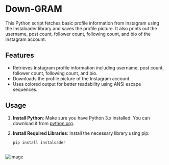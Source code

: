 # Down-GRAM
This Python script fetches basic profile information from Instagram using the Instaloader library and saves the profile picture. It also prints out the username, post count, follower count, following count, and bio of the Instagram account.

## Features

- Retrieves Instagram profile information including username, post count, follower count, following count, and bio.
- Downloads the profile picture of the Instagram account.
- Uses colored output for better readability using ANSI escape sequences.

## Usage

1. **Install Python**: Make sure you have Python 3.x installed. You can download it from [python.org](https://www.python.org/downloads/).

2. **Install Required Libraries**: Install the necessary library using pip:
   ```bash
   pip install instaloader
  
![image](https://github.com/14627s/Down-GRAM/assets/173080010/4f9aaef7-5299-4b08-9018-1e82ee764ee5)

